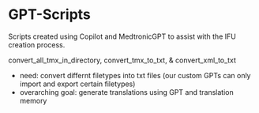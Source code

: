 # GPT-Scripts
Scripts created using Copilot and MedtronicGPT to assist with the IFU creation process.

convert_all_tmx_in_directory, convert_tmx_to_txt, & convert_xml_to_txt
- need: convert differnt filetypes into txt files (our custom GPTs can only import and export certain filetypes)
- overarching goal: generate translations using GPT and translation memory
